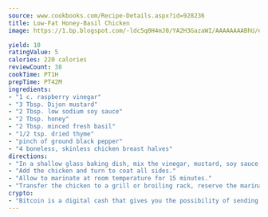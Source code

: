 ```yaml
---
source: www.cookbooks.com/Recipe-Details.aspx?id=928236
title: Low-Fat Honey-Basil Chicken
image: https://1.bp.blogspot.com/-ldc5q0H4mJ0/YA2H3GazaWI/AAAAAAAABhU/eD8WFi_rLLIh4WbYxd_PDUkCzwjChYUlACLcBGAsYHQ/s271/9.png

yield: 10
ratingValue: 5
calories: 220 calories
reviewCount: 38
cookTime: PT1H
prepTime: PT42M
ingredients:
- "1 c. raspberry vinegar"
- "3 Tbsp. Dijon mustard"
- "2 Tbsp. low sodium soy sauce"
- "2 Tbsp. honey"
- "2 Tbsp. minced fresh basil"
- "1/2 tsp. dried thyme"
- "pinch of ground black pepper"
- "4 boneless, skinless chicken breast halves"
directions:
- "In a shallow glass baking dish, mix the vinegar, mustard, soy sauce, honey, basil, thyme and pepper."
- "Add the chicken and turn to coat all sides."
- "Allow to marinate at room temperature for 15 minutes."
- "Transfer the chicken to a grill or broiling rack, reserve the marinade and place in a 1-quart saucepan."
crypto:
- "Bitcoin is a digital cash that gives you the possibility of sending money all over the world, instantly and without a fee."
---
```

